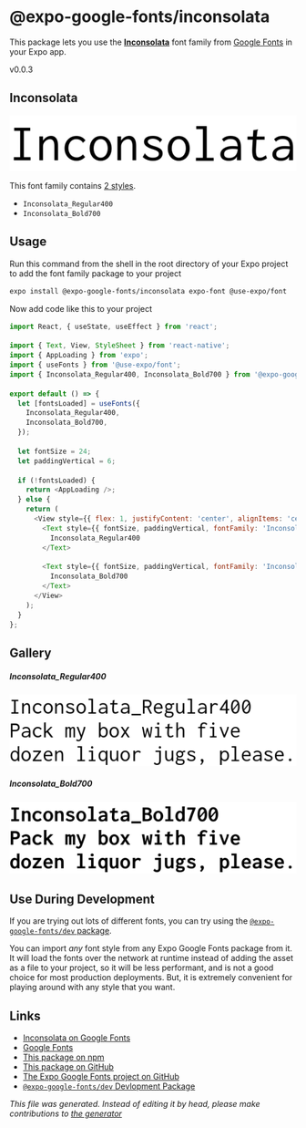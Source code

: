 # @expo-google-fonts/inconsolata

This package lets you use the [**Inconsolata**](https://fonts.google.com/specimen/Inconsolata) font family from [Google Fonts](https://fonts.google.com/) in your Expo app.

v0.0.3

## Inconsolata

![Inconsolata](./font-family.png)

This font family contains [2 styles](#gallery).

- `Inconsolata_Regular400`
- `Inconsolata_Bold700`

## Usage

Run this command from the shell in the root directory of your Expo project to add the font family package to your project
```sh
expo install @expo-google-fonts/inconsolata expo-font @use-expo/font
```

Now add code like this to your project
```js
import React, { useState, useEffect } from 'react';

import { Text, View, StyleSheet } from 'react-native';
import { AppLoading } from 'expo';
import { useFonts } from '@use-expo/font';
import { Inconsolata_Regular400, Inconsolata_Bold700 } from '@expo-google-fonts/inconsolata';

export default () => {
  let [fontsLoaded] = useFonts({
    Inconsolata_Regular400,
    Inconsolata_Bold700,
  });

  let fontSize = 24;
  let paddingVertical = 6;

  if (!fontsLoaded) {
    return <AppLoading />;
  } else {
    return (
      <View style={{ flex: 1, justifyContent: 'center', alignItems: 'center' }}>
        <Text style={{ fontSize, paddingVertical, fontFamily: 'Inconsolata_Regular400' }}>
          Inconsolata_Regular400
        </Text>

        <Text style={{ fontSize, paddingVertical, fontFamily: 'Inconsolata_Bold700' }}>
          Inconsolata_Bold700
        </Text>
      </View>
    );
  }
};

```

## Gallery

##### Inconsolata_Regular400
![Inconsolata_Regular400](./7b710cb16b36b86fd08be8de67824345433e776ff152ce4d819f8dac26b76bb2.ttf.png)

##### Inconsolata_Bold700
![Inconsolata_Bold700](./499bfec42f5525e40e1acc5d044cce315e80cc9c1205db693cf68fd5a7b724d3.ttf.png)


## Use During Development

If you are trying out lots of different fonts, you can try using the [`@expo-google-fonts/dev` package](https://www.npmjs.com/package/@expo-google-fonts/dev).

You can import *any* font style from any Expo Google Fonts package from it. It will load the fonts
over the network at runtime instead of adding the asset as a file to your project, so it will be 
less performant, and is not a good choice for most production deployments. But, it is extremely convenient
for playing around with any style that you want.

## Links

- [Inconsolata on Google Fonts](https://fonts.google.com/specimen/Inconsolata)
- [Google Fonts](https://fonts.google.com/)
- [This package on npm](https://www.npmjs.com/package/@expo-google-fonts/inconsolata)
- [This package on GitHub](https://github.com/expo/google-fonts/tree/master/font-packages/inconsolata)
- [The Expo Google Fonts project on GitHub](https://github.com/expo/google-fonts)
- [`@expo-google-fonts/dev` Devlopment Package](https://github.com/expo/google-fonts/tree/master/font-packages/dev)


*This file was generated. Instead of editing it by head, please make contributions to [the generator](https://github.com/expo/google-fonts/tree/master/packages/generator)*
